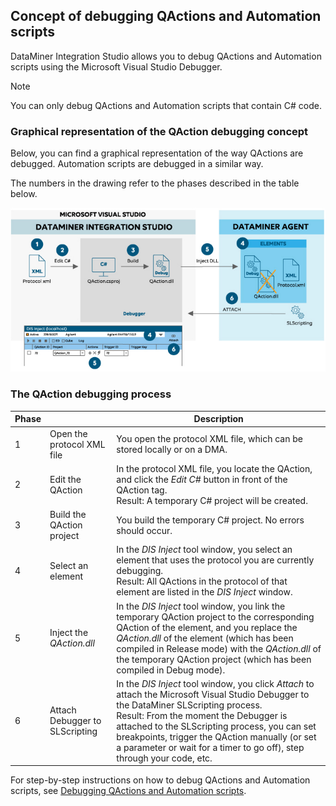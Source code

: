## Concept of debugging QActions and Automation scripts

DataMiner Integration Studio allows you to debug QActions and Automation scripts using the Microsoft Visual Studio Debugger.

> [!NOTE]
> You can only debug QActions and Automation scripts that contain C# code.

### Graphical representation of the QAction debugging concept

Below, you can find a graphical representation of the way QActions are debugged. Automation scripts are debugged in a similar way.

The numbers in the drawing refer to the phases described in the table below.

![](../../images/DIS_concept_debugging.jpg)



### The QAction debugging process

| Phase |                                                     | Description                                                                                                                                                                                                                                                                                                                                                                                                                    |
|-------|-----------------------------------------------------|--------------------------------------------------------------------------------------------------------------------------------------------------------------------------------------------------------------------------------------------------------------------------------------------------------------------------------------------------------------------------------------------------------------------------------|
| 1     | Open the protocol XML file                          | You open the protocol XML file, which can be stored locally or on a DMA.                                                                                                                                                                                                                                                                                                                                                       |
| 2     | Edit the QAction                                    | In the protocol XML file, you locate the QAction, and click the *Edit C#* button in front of the QAction tag.<br> Result: A temporary C# project will be created.                                                                                                                                                                                                                               |
| 3     | Build the QAction project                           | You build the temporary C# project. No errors should occur.                                                                                                                                                                                                                                                                                                                                                                    |
| 4     | Select an element                                   | In the *DIS Inject* tool window, you select an element that uses the protocol you are currently debugging.<br> Result: All QActions in the protocol of that element are listed in the *DIS Inject* window.                                                                                                                                                       |
| 5     | Inject the *QAction.dll* | In the *DIS Inject* tool window, you link the temporary QAction project to the corresponding QAction of the element, and you replace the *QAction.dll* of the element (which has been compiled in Release mode) with the *QAction.dll* of the temporary QAction project (which has been compiled in Debug mode).                          |
| 6     | Attach Debugger to SLScripting                      | In the *DIS Inject* tool window, you click *Attach* to attach the Microsoft Visual Studio Debugger to the DataMiner SLScripting process.<br> Result: From the moment the Debugger is attached to the SLScripting process, you can set breakpoints, trigger the QAction manually (or set a parameter or wait for a timer to go off), step through your code, etc. |

For step-by-step instructions on how to debug QActions and Automation scripts, see [Debugging QActions and Automation scripts](Debugging_QActions_and_Automation_scripts.md).

